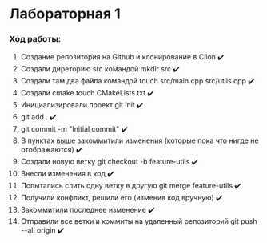 # Лабораторная 1

### Ход работы:

1. Создание репозитория на Github и клонирование в Clion  ✔️
2. Создали диреторию src командой mkdir src  ✔️
3. Создали там два файла командой touch src/main.cpp src/utils.cpp  ✔️
4. Создали cmake touch CMakeLists.txt ✔️
5. Инициализировали проект git init  ✔️
6. git add .  ✔️
7. git commit -m "Initial commit" ✔️
8. В пунктах выше закоммитили изменения (которые пока что нигде не отображаются)  ✔️
9. Создали новую ветку git checkout -b feature-utils ✔️
10. Внесли изменения в код  ✔️
11. Попытались слить одну ветку в другую git merge feature-utils  ✔️
12. Получили конфликт, решили его (изменив код вручную) ✔️
13. Закоммитили последнее изменение ✔️
14. Отправили все ветки и коммиты на удаленный репозиторий git push --all origin ✔️
